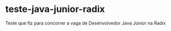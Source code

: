 # teste-java-junior-radix
Teste que fiz para concorrer a vaga de Desenvolvedor Java Júnior na Radix

